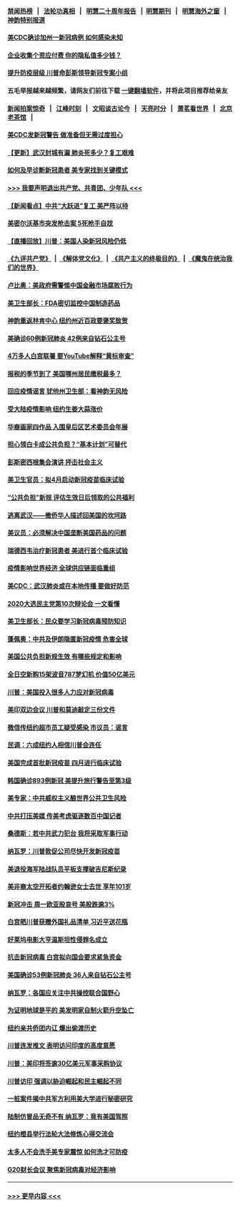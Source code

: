 #### [禁闻热榜](热点新闻.md?=0)  &nbsp;&nbsp;|&nbsp;&nbsp; [法轮功真相](https://github.com/gfw-breaker/truth/blob/master/README.md?=0) &nbsp;&nbsp;|&nbsp;&nbsp; [明慧二十周年报告](https://github.com/gfw-breaker/mh-reports/blob/master/README.md?=0) &nbsp;&nbsp;|&nbsp;&nbsp;[明慧期刊](https://github.com/gfw-breaker/mh-qikan) &nbsp;&nbsp;|&nbsp;&nbsp; [明慧海外之窗](https://github.com/gfw-breaker/mh-news/blob/master/README.md?=0) &nbsp;&nbsp;|&nbsp;&nbsp; [神韵特别报道](https://github.com/gfw-breaker/mh-news/blob/master/shenyun.md?=0)
#### [美CDC确诊加州一新冠病例 如何感染未知](../pages/nsc412/n11899165.md?t=02271331) 
#### [企业收集个资应付费 你的隐私值多少钱？](../pages/nsc412/n11898097.md?t=02271331) 
#### [提升防疫层级 川普命彭斯领导新冠专案小组](../pages/nsc412/n11898934.md?t=02271331) 
#### 五毛举报越来越频繁，请网友们前往下载 [一键翻墙软件](https://github.com/gfw-breaker/ssr-accounts)，并将此项目推荐给亲友
#### [新闻拍案惊奇](https://github.com/gfw-breaker/banned-news/blob/master/pages/link4.md) &nbsp;&nbsp;|&nbsp;&nbsp; [江峰时刻](https://github.com/gfw-breaker/banned-news/blob/master/pages/link4.md) &nbsp;&nbsp;|&nbsp;&nbsp; [文昭谈古论今](https://github.com/gfw-breaker/banned-news/blob/master/pages/link4.md) &nbsp;&nbsp;|&nbsp;&nbsp; [天亮时分](https://github.com/gfw-breaker/banned-news/blob/master/pages/link4.md) &nbsp;&nbsp;|&nbsp;&nbsp; [萧茗看世界](https://github.com/gfw-breaker/banned-news/blob/master/pages/link4.md) &nbsp;&nbsp;|&nbsp;&nbsp; [北京老茶馆](https://github.com/gfw-breaker/banned-news/blob/master/pages/link4.md) &nbsp;&nbsp;|&nbsp;&nbsp; 
#### [美CDC发新冠警告 做准备但无需过度担心](../pages/nsc412/n11898923.md?t=02271331) 
#### [【更新】武汉封城有漏 肺炎死多少？复工艰难](../pages/nsc412/n11890652.md?t=02271331) 
#### [如何及早诊断新冠患者 美专家找到关键模式](../pages/nsc412/n11898626.md?t=02271331) 
#### [>>> 我要声明退出共产党、共青团、少年队 <<<](https://github.com/begood0513/goodnews/blob/master/quit/letter.md) 
#### [【新闻看点】中共“大跃进”复工 美严阵以待](../pages/nsc412/n11898221.md?t=02271331) 
#### [美密尔沃基市突发枪击案 5死枪手自戕](../pages/nsc412/n11898687.md?t=02271331) 
#### [【直播回放】川普：美国人染新冠风险仍低](../pages/nsc412/n11898088.md?t=02271331) 
#### [《九评共产党》](https://github.com/begood0513/9ping.md/blob/master/README.md) &nbsp;|&nbsp; [《解体党文化》](../../../../jtdwh.md/blob/master/README.md)  &nbsp;|&nbsp; [《共产主义的终极目的》](../../../../gczydzjmd.md/blob/master/README.md) &nbsp;|&nbsp; [《魔鬼在统治我们的世界》](../../../../mgztzwmdsj.md/blob/master/README.md) 
#### [卢比奥：美政府需警惕中国金融市场腐败行为](../pages/nsc412/n11898327.md?t=02271331) 
#### [美卫生部长：FDA密切监控中国制造药品](../pages/nsc412/n11898231.md?t=02271331) 
#### [神韵重返林肯中心 纽约州近百政要褒奖致贺](../pages/nsc412/n11893366.md?t=02271331) 
#### [美确诊60例新冠肺炎 42例来自钻石公主号](../pages/nsc412/n11898098.md?t=02271331) 
#### [4万多人白宫联署 要YouTube解释“黄标审查”](../pages/nsc412/n11897803.md?t=02271331) 
#### [报税的季节到了 美国哪州居民缴税最多？](../pages/nsc412/n11897626.md?t=02271331) 
#### [回应疫情谣言 犹他州卫生部：看神韵无风险](../pages/nsc412/n11896078.md?t=02271331) 
#### [受大陆疫情影响  纽约生姜大蒜涨价](../pages/nsc412/n11896485.md?t=02271331) 
#### [华裔画家四作品  入围皇后区艺术委员会年展](../pages/nsc412/n11896497.md?t=02271331) 
#### [担心领白卡成公共负担？“基本计划”可替代](../pages/nsc412/n11896478.md?t=02271331) 
#### [彭斯密西根集会演讲 抨击社会主义](../pages/nsc412/n11896543.md?t=02271331) 
#### [美卫生官员：拟4月启动新冠疫苗临床试验](../pages/nsc412/n11896357.md?t=02271331) 
#### [“公共负担”新规  评估生效日后领取的公共福利](../pages/nsc412/n11893847.md?t=02271331) 
#### [逃离武汉——撤侨华人描述回美国的坎坷路](../pages/nsc412/n11895897.md?t=02271331) 
#### [美议员：必须解决中国垄断美国药品的问题](../pages/nsc412/n11895991.md?t=02271331) 
#### [瑞德西韦治疗新冠患者 美进行首个临床试验](../pages/nsc412/n11895845.md?t=02271331) 
#### [疫情影响世界经济 全球供应链面临重组](../pages/nsc412/n11895634.md?t=02271331) 
#### [美CDC：武汉肺炎或在本地传播 要做好防范](../pages/nsc412/n11895597.md?t=02271331) 
#### [2020大选民主党第10次辩论会 一文看懂](../pages/nsc412/n11895486.md?t=02271331) 
#### [美卫生部长：民众要学习新冠病毒预防知识](../pages/nsc412/n11895308.md?t=02271331) 
#### [蓬佩奥：中共及伊朗隐匿新冠疫情 危害全球](../pages/nsc412/n11895492.md?t=02271331) 
#### [美国公共负担新规生效 有哪些规定和影响](../pages/nsc412/n11893866.md?t=02271331) 
#### [全日空新购15架波音787梦幻机 价值50亿美元](../pages/nsc412/n11895154.md?t=02271331) 
#### [川普：美国投入很多人力应对新冠病毒](../pages/nsc412/n11894977.md?t=02271331) 
#### [美印双边会议 川普和莫迪敲定三份文件](../pages/nsc412/n11894247.md?t=02271331) 
#### [微信传纽约超市员工疑受感染  市议员：谣言](../pages/nsc412/n11893861.md?t=02271331) 
#### [民调：六成纽约人相信川普会连任](../pages/nsc412/n11893884.md?t=02271331) 
#### [美国完成首批新冠疫苗 四月进行临床试验](../pages/nsc412/n11893526.md?t=02271331) 
#### [韩国确诊893例新冠 美提升旅行警告至第3级](../pages/nsc412/n11893662.md?t=02271331) 
#### [美专家：中共威权主义酿世界公共卫生风险](../pages/nsc412/n11893474.md?t=02271331) 
#### [中共打压美媒 传美考虑驱逐数百中国记者](../pages/nsc412/n11893178.md?t=02271331) 
#### [桑德斯：若中共武力犯台 我将采取军事行动](../pages/nsc412/n11893282.md?t=02271331) 
#### [纳瓦罗：川普敦促公司尽快开发新冠疫苗](../pages/nsc412/n11893211.md?t=02271331) 
#### [美退役海军陆战队员平板支撑破吉尼斯纪录](../pages/nsc412/n11893022.md?t=02271331) 
#### [美非裔太空开拓者约翰逊女士去世 享年101岁](../pages/nsc412/n11892917.md?t=02271331) 
#### [新冠冲击 周一欧亚股哀号 美股跌逾3%](../pages/nsc412/n11892648.md?t=02271331) 
#### [白宫晒川普获赠外国礼品清单 习近平送花瓶](../pages/nsc412/n11892985.md?t=02271331) 
#### [好莱坞电影大亨温斯坦性侵罪名成立](../pages/nsc412/n11892907.md?t=02271331) 
#### [抗击新冠病毒 白宫拟向国会要求紧急资金](../pages/nsc412/n11892943.md?t=02271331) 
#### [美国确诊53例新冠肺炎 36人来自钻石公主号](../pages/nsc412/n11892877.md?t=02271331) 
#### [纳瓦罗：各国应关注中共操控联合国野心](../pages/nsc412/n11892856.md?t=02271331) 
#### [为证明地球是平的 美发明家自制火箭升空坠亡](../pages/nsc412/n11892645.md?t=02271331) 
#### [纽约亲共侨团内讧 爆出偷渡历史](../pages/nsc412/n11891235.md?t=02271331) 
#### [川普连发推文 表明访问印度的高度意愿](../pages/nsc412/n11891927.md?t=02271331) 
#### [川普：美印将签逾30亿美元军事采购协议](../pages/nsc412/n11892494.md?t=02271331) 
#### [川普访印 强调以胁迫崛起和民主崛起不同](../pages/nsc412/n11891855.md?t=02271331) 
#### [一桩案件揭中共军方利用美大学进行秘密研究](../pages/nsc412/n11891206.md?t=02271331) 
#### [陆制仿冒品无奇不有 纳瓦罗：竟有美国驾照](../pages/nsc412/n11890953.md?t=02271331) 
#### [纽约橙县举行法轮大法修炼心得交流会](../pages/nsc412/n11890760.md?t=02271331) 
#### [太多人不会洗手美专家震惊 如何洗才可防疫](../pages/nsc412/n11875866.md?t=02271331) 
#### [G20财长会议 聚焦新冠病毒对经济影响](../pages/nsc412/n11890400.md?t=02271331) 

----
#### [ >>> 更早内容 <<< ](../indexes/nsc412-earlier.md)
